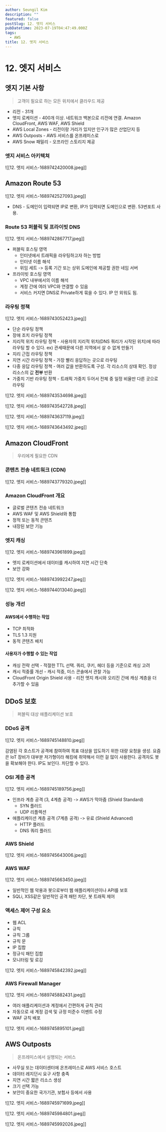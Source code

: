 ```yaml
---
author: Seungil Kim
description: ""
featured: false
postSlug: 12. 엣지 서비스
pubDatetime: 2023-07-19T04:47:49.000Z
tags:
  - AWS
title: 12. 엣지 서비스
---
```

# 12. 엣지 서비스

## 엣지 기본 사항

> 고객이 필요로 하는 모든 위치에서 클라우드 제공

- 리전 - 31개
- 엣지 로케이션 - 400개 이상. 네트워크 백본으로 리전에 연결. Amazon CloudFront, AWS WAF, AWS Shield
- AWS Local Zones - 리전이랑 거리가 있지만 인구가 많은 산업단지 등
- AWS Outposts - AWS 서비스를 온프레미스로
- AWS Snow 패밀리 - 오프라인 스토리지 제공

### 엣지 서비스 아키텍쳐

![[12. 엣지 서비스-1689742420008.jpeg]]

## Amazon Route 53

![[12. 엣지 서비스-1689742527093.jpeg]]

- DNS - 도메인이 입력되면 IP로 변환, IP가 입력되면 도메인으로 변환. 53번포트 사용.

### Route 53 퍼블릭 및 프라이빗 DNS

![[12. 엣지 서비스-1689742867717.jpeg]]

- 퍼블릭 호스팅 영역
    - 인터넷에서 트래픽을 라우팅하고자 하는 방법
    - 인터넷 이름 해석
    - 위임 세트 -> 등록 기간 또는 상위 도메인에 제공할 권한 네임 서버
- 프라이빗 호스팅 영역
    - VPC 내부에서의 이름 해석
    - 계정 간에 여러 VPC와 연결할 수 있음
    - 서비스 커지면 DNS로 Private하게 묶을 수 있다. IP 안 외워도 됨.

### 라우팅 정책

![[12. 엣지 서비스-1689743052423.jpeg]]

- 단순 라우팅 정책
- 장애 조치 라우팅 정책
- 지리적 위치 라우팅 정책 - 사용자의 지리적 위치(DNS 쿼리가 시작된 위치)에 따라 라우팅 할 수 있다. ex) 관세때문에 다른 지역에서 살 수 없게 만들기
- 지리 근접 라우팅 정책
- 지연 시간 라우팅 정책 - 가장 빨리 응답하는 곳으로 라우팅
- 다중 응답 라우팅 정책 - 여러 값을 반환하도록 구성. 각 리소스의 상태 확인. 정상 리소스의 값 **전부** 반환
- 가중치 기반 라우팅 정책 - 트래픽 가중치 두어서 전체 중 일정 비율만 다른 곳으로 라우팅

![[12. 엣지 서비스-1689743534698.jpeg]]

![[12. 엣지 서비스-1689743542728.jpeg]]

![[12. 엣지 서비스-1689743637119.jpeg]]

![[12. 엣지 서비스-1689743643492.jpeg]]

## Amazon CloudFront

> 우리에게 필요한 CDN

### 콘텐츠 전송 네트워크 (CDN)

![[12. 엣지 서비스-1689743779320.jpeg]]

### Amazon CloudFront 개요

- 글로벌 콘텐츠 전송 네트워크
- AWS WAF 및 AWS Shield와 통합
- 정적 또는 동적 콘텐츠
- 내장된 보안 기능

### 엣지 캐싱

![[12. 엣지 서비스-1689743961899.jpeg]]

- 엣지 로케이션에서 데이터를 캐시하여 지연 시간 단축
- 보안 강화

![[12. 엣지 서비스-1689743992247.jpeg]]

![[12. 엣지 서비스-1689744013040.jpeg]]

### 성능 개선

#### AWS에서 수행하는 작업

- TCP 최적화
- TLS 1.3 지원
- 동적 콘텐츠 배치

#### 사용자가 수행할 수 있는 작업

- 캐싱 전략 선택 - 적절한 TTL 선택. 쿼리, 쿠키, 헤더 등을 기준으로 캐싱 고려
- 캐시 적중률 개선 - 캐시 적중, 미스 콘솔에서 관찰 가능
- CloudFront Origin Shield 사용 - 리전 엣지 캐시와 오리진 간에 캐싱 계층을 더 추가할 수 있음

## DDoS 보호

> 퍼블릭 대상 애플리케이션 보호

### DDoS 공격

![[12. 엣지 서비스-1689745148810.jpeg]]

감염된 각 호스트가 공격에 참여하여 목표 대상을 압도하기 위한 대량 요청을 생성.
요즘은 IoT 장비가 대부분 저가형이라 해킹에 취약해서 이런 걸 많이 사용한다.
공격자도 봇을 확보해야 한다. IP도 보인다. 차단할 수 있다.

### OSI 계층 공격

![[12. 엣지 서비스-1689745189756.jpeg]]

- 인프라 계층 공격 (3, 4계층 공격) -> AWS가 막아줌 (Shield Standard)
    - SYN 플러드
    - UDP 리플렉션
- 애플리케이션 계층 공격 (7계층 공격) -> 유료 (Shield Advanced)
    - HTTP 플러드
    - DNS 쿼리 플러드

### AWS Shield

![[12. 엣지 서비스-1689745643006.jpeg]]

###  AWS WAF

![[12. 엣지 서비스-1689745663450.jpeg]]

- 일반적인 웹 악용과 봇으로부터 웹 애플리케이션이나 API를 보호
- SQLi, XSS같은 일반적인 공격 패턴 차단, 봇 트래픽 제어

### 액세스 제어 구성 요소

- 웹 ACL
- 규칙
- 규칙 그룹
- 규칙 문
- IP 집합
- 정규식 패턴 집합
- 모니터링 및 로깅

![[12. 엣지 서비스-1689745842392.jpeg]]

### AWS Firewall Manager

![[12. 엣지 서비스-1689745882431.jpeg]]

- 여러 애플리케이션과 계정에서 간편하게 규칙 관리
- 자동으로 새 계정 검색 및 규정 미준수 이벤트 수정
- WAF 규칙 배포

![[12. 엣지 서비스-1689745895101.jpeg]]

## AWS Outposts

> 온프레미스에서 실행되는 서비스

- 사무실 또는 데이터센터에 온프레미스로 AWS 서비스 호스트
- 데이터 레지던시 요구 사항 충족
- 지연 시간 짧은 리소스 생성
- 크기 선택 가능
- 보안이 중요한 국가기관, 보험사 등에서 사용

![[12. 엣지 서비스-1689745971699.jpeg]]

![[12. 엣지 서비스-1689745984801.jpeg]]

![[12. 엣지 서비스-1689745992026.jpeg]]


